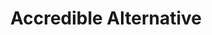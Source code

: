 ---
title: "Accredible Alternative"
description: "A different solution for issuing and managing digital credentials, such as badges or certifications, with features and functionality distinct from accredible's offerings."

layout: V4LayoutAlternatives

sitemap.priority: 0.9


# hero section
heroTitle: The Best Accredible Alternative Everyone's Talking About in 2025
herosubTitle: Accredible's alternative digital credentialing platform that allows organizations to create, issue, manage, and share digital badges and certificates.
heroImage: /assets4/images/certifyme_vs_accredible.png

#G2 section
ActionButtonAbovetext: Not sure about how to begin? Let us guide you in the right direction!
ActionButtonbelowtext1: Free 10 Credentials
ActionButtonbelowtext2: Exclusive Support


# altervation about section
alternativeTitle: Accredible
alternativeText1: Accredible is another digital credentialing platform that designs, delivers, and manages virtual badges and certificates. Based on the product category, the service of Accredible is similar to CertifyMe. From social sharing options to dedicated account managers, the possibilities are endless. 
alternativeText2: The digital credential solution verifies the authenticity of skills, achievements, and qualifications. The security and transparency this platform offers, comes with a premium rebranding solution. 
alternativeText3: However, the primary drawback of Accredible is its pricing structure. At a fraction of the cost of Accredible, CertifyMe offers the same or a higher level of assistance. 

alternativeImage: assets4/images/Logo/accredible_logo.png

# compare section
compareTitle: CertifyMe Vs. Accredible
comparePTag: Let me tell you why CertifyMe is considered one of the best credentialing platforms in the market and your choice to switch to CertifyMe is a commendable decision.

freeTrial: "Yes"
easeOfUse: "9.4"
EaseOfSetup: "9.3"
EaseOfAdmin: "9.4"
QualityOfSupport: "9.7"
WalletOption: "Yes"
G2Rating: "4.8 / 5"

# testimonial section
TestimonialTitle: Our Happy Customers 

# banner section
bannerPTag: "Jade Ables, Creative Director of Omni HR Consulting zoomed up on her organization's growth by partnering with CertifyMe. She has scaled up her business by automating her certificate issuing process. It not only keeps her ahead of the competition but also exudes an image of trustworthiness and authority."
bannerTitle: Need Help with Certification?
bannerTitle2: Experts are available to guide you through.




---
